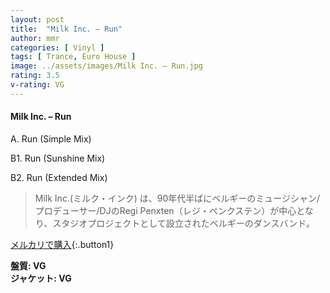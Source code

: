 ```yaml
---
layout: post
title:  "Milk Inc. – Run"
author: mmr
categories: [ Vinyl ]
tags: [ Trance, Euro House ]
image: ../assets/images/Milk Inc. – Run.jpg
rating: 3.5
v-rating: VG
---
```


#### Milk Inc. – Run

A. Run (Simple Mix)

B1. Run (Sunshine Mix)

B2. Run (Extended Mix)

> Milk Inc.(ミルク・インク) は、90年代半ばにベルギーのミュージシャン/プロデューサー/DJのRegi Penxten（レジ・ペンクステン）が中心となり、スタジオプロジェクトとして設立されたベルギーのダンスバンド。

[メルカリで購入](https://jp.mercari.com/item/m87709676358){:.button1}

<div class="mt-4 mb-4 d-flex align-items-center">
<strong class="mr-1">盤質: VG</strong>
</div>
<div class="mt-4 mb-4 d-flex align-items-center">
<strong class="mr-1">ジャケット: VG</strong>
</div>

